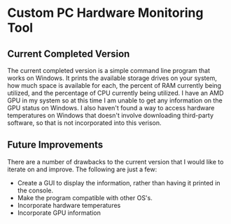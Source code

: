 # Custom PC Hardware Monitoring Tool

## Current Completed Version
The current completed version is a simple command line program that works on Windows. It prints the available storage drives on your system, how much space is available for each, the percent of RAM currently being utilized, and the percentage of CPU currently being utilized. I have an AMD GPU in my system so at this time I am unable to get any information on the GPU status on Windows. I also haven't found a way to access hardware temperatures on Windows that doesn't involve downloading third-party software, so that is not incorporated into this verison.

## Future Improvements 
There are a number of drawbacks to the current version that I would like to iterate on and improve. The following are just a few:

* Create a GUI to display the information, rather than having it printed in the console.
* Make the program compatible with other OS's.
* Incorporate hardware temperatures
* Incorporate GPU information